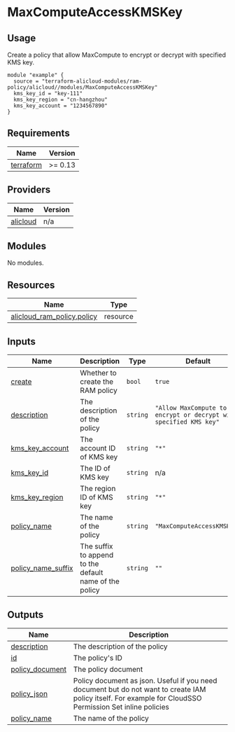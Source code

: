 # MaxComputeAccessKMSKey

## Usage

Create a policy that allow MaxCompute to encrypt or decrypt with specified KMS key.

```hcl
module "example" {
  source = "terraform-alicloud-modules/ram-policy/alicloud//modules/MaxComputeAccessKMSKey"
  kms_key_id = "key-111"
  kms_key_region = "cn-hangzhou"
  kms_key_account = "1234567890"
}
```

<!-- BEGIN_TF_DOCS -->
## Requirements

| Name | Version |
|------|---------|
| <a name="requirement_terraform"></a> [terraform](#requirement\_terraform) | >= 0.13 |

## Providers

| Name | Version |
|------|---------|
| <a name="provider_alicloud"></a> [alicloud](#provider\_alicloud) | n/a |

## Modules

No modules.

## Resources

| Name | Type |
|------|------|
| [alicloud_ram_policy.policy](https://registry.terraform.io/providers/hashicorp/alicloud/latest/docs/resources/ram_policy) | resource |

## Inputs

| Name | Description | Type | Default | Required |
|------|-------------|------|---------|:--------:|
| <a name="input_create"></a> [create](#input\_create) | Whether to create the RAM policy | `bool` | `true` | no |
| <a name="input_description"></a> [description](#input\_description) | The description of the policy | `string` | `"Allow MaxCompute to encrypt or decrypt with specified KMS key"` | no |
| <a name="input_kms_key_account"></a> [kms\_key\_account](#input\_kms\_key\_account) | The account ID of KMS key | `string` | `"*"` | no |
| <a name="input_kms_key_id"></a> [kms\_key\_id](#input\_kms\_key\_id) | The ID of KMS key | `string` | n/a | yes |
| <a name="input_kms_key_region"></a> [kms\_key\_region](#input\_kms\_key\_region) | The region ID of KMS key | `string` | `"*"` | no |
| <a name="input_policy_name"></a> [policy\_name](#input\_policy\_name) | The name of the policy | `string` | `"MaxComputeAccessKMSKey"` | no |
| <a name="input_policy_name_suffix"></a> [policy\_name\_suffix](#input\_policy\_name\_suffix) | The suffix to append to the default name of the policy | `string` | `""` | no |

## Outputs

| Name | Description |
|------|-------------|
| <a name="output_description"></a> [description](#output\_description) | The description of the policy |
| <a name="output_id"></a> [id](#output\_id) | The policy's ID |
| <a name="output_policy_document"></a> [policy\_document](#output\_policy\_document) | The policy document |
| <a name="output_policy_json"></a> [policy\_json](#output\_policy\_json) | Policy document as json. Useful if you need document but do not want to create IAM policy itself. For example for CloudSSO Permission Set inline policies |
| <a name="output_policy_name"></a> [policy\_name](#output\_policy\_name) | The name of the policy |
<!-- END_TF_DOCS -->

